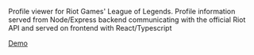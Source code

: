 Profile viewer for Riot Games' League of Legends. Profile information served from Node/Express backend communicating with the official Riot API and served on frontend with React/Typescript

[Demo](https://profilesgg.herokuapp.com/)

